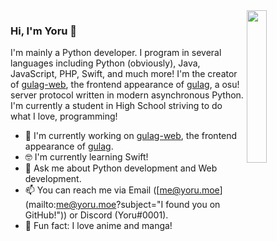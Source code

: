 <img align="right" width="25%" src="https://osu.yoru.moe/static/images/pippi.png" />

### Hi, I'm Yoru 👋

I'm mainly a Python developer. I program in several languages including Python (obviously), Java, JavaScript, PHP, Swift, and much more! I'm the creator of [gulag-web](https://github.com/Yo-ru/gulag-web), the frontend appearance of [gulag](https://github.com/cmyui/gulag), a osu! server protocol written in modern asynchronous Python. I'm currently a student in High School striving to do what I love, programming!

- 🚀  I'm currently working on [gulag-web](https://github.com/Yo-ru/gulag-web), the frontend appearance of [gulag](https://github.com/cmyui/gulag).
- 🤓  I'm currently learning Swift!
- 💬  Ask me about Python development and Web development.
- 📫  You can reach me via Email ([me@yoru.moe](mailto:me@yoru.moe?subject="I found you on GitHub!")) or Discord (Yoru#0001).
- 💢  Fun fact: I love anime and manga!
